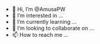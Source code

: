 - 👋 Hi, I’m @AmusaPW
- 👀 I’m interested in ...
- 🌱 I’m currently learning ...
- 💞️ I’m looking to collaborate on ...
- 📫 How to reach me ...

<!---
AmusaPW/AmusaPW is a ✨ special ✨ repository because its `README.md` (this file) appears on your GitHub profile.
You can click the Preview link to take a look at your changes.
--->
